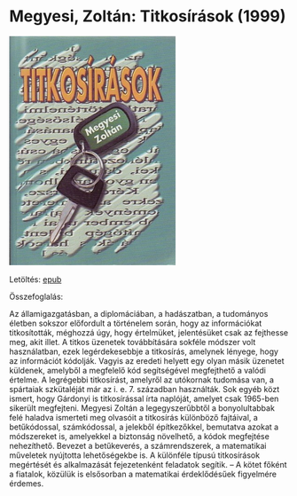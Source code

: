 # <a name="id_413">Megyesi, Zoltán: Titkosírások (1999)</a>
<img src="https://github.com/BercziSandor/calibre_lib/raw/main/Megyesi%2C%20Zoltan/Titkosirasok%20%28413%29/cover.jpg" alt="cover" width="300"/>

Letöltés: [epub](https://github.com/BercziSandor/calibre_lib/raw/main/Megyesi%2C%20Zoltan/Titkosirasok%20%28413%29/Titkosirasok%20-%20Megyesi%2C%20Zoltan.epub)

Összefoglalás:
<div>
<p>Az ​államigazgatásban, a diplomáciában, a hadászatban, a tudományos életben sokszor előfordult a történelem során, hogy az információkat titkosították, méghozzá úgy, hogy értelmüket, jelentésüket csak az fejthesse meg, akit illet. A titkos üzenetek továbbítására sokféle módszer volt használatban, ezek legérdekesebbje a titkosírás, amelynek lényege, hogy az információt kódolják. Vagyis az eredeti helyett egy olyan másik üzenetet küldenek, amelyből a megfelelő kód segítségével megfejthető a valódi értelme. A legrégebbi titkosírást, amelyről az utókornak tudomása van, a spártaiak szkütaléját már az i. e. 7. században használták. Sok egyéb közt ismert, hogy Gárdonyi is titkosírással írta naplóját, amelyet csak 1965-ben sikerült megfejteni. Megyesi Zoltán a legegyszerűbbtől a bonyolultabbak felé haladva ismerteti meg olvasóit a titkosírás különböző fajtáival, a betűkódossal, számkódossal, a jelekből építkezőkkel, bemutatva azokat a módszereket is, amelyekkel a biztonság növelhető, a kódok megfejtése nehezíthető. Bevezet a betűkeverés, a számrendszerek, a matematikai műveletek nyújtotta lehetőségekbe is. A különféle típusú titkosírások megértését és alkalmazását fejezetenként feladatok segítik. – A kötet főként a fiatalok, közülük is elsősorban a matematikai érdeklődésűek figyelmére érdemes.</p></div>

